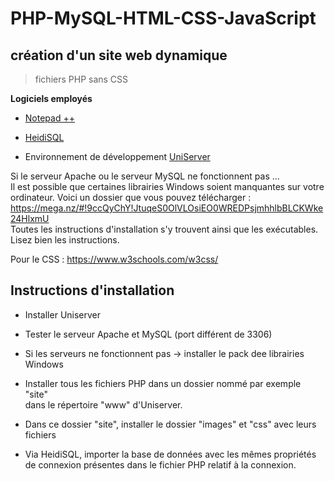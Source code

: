 # PHP-MySQL-HTML-CSS-JavaScript

## création d'un site web dynamique

> fichiers PHP sans CSS


**Logiciels employés**

+ [Notepad ++](https://notepad-plus-plus.org/downloads/)

+ [HeidiSQL](https://www.heidisql.com)

+ Environnement de développement [UniServer](https://www.uniformserver.com)

Si le serveur Apache ou le serveur MySQL ne fonctionnent pas ...  
Il est possible que certaines librairies Windows soient manquantes sur votre ordinateur. Voici un dossier que vous pouvez télécharger :  
https://mega.nz/#!9ccQyChY!JtuqeS0OlVLOsiEO0WREDPsjmhhlbBLCKWke24HlxmU  
Toutes les instructions d'installation s'y trouvent ainsi que les exécutables. Lisez bien les instructions.

Pour le CSS : https://www.w3schools.com/w3css/

## Instructions d'installation

+ Installer Uniserver

+ Tester le serveur Apache et MySQL (port différent de 3306)

+ Si les serveurs ne fonctionnent pas -> installer le pack dee  librairies Windows

+ Installer tous les fichiers PHP dans un dossier nommé par exemple "site"  
dans le répertoire "www" d'Uniserver.

+ Dans ce dossier "site", installer le dossier "images" et "css" avec leurs fichiers

+ Via HeidiSQL, importer la base de données avec les mêmes propriétés de connexion présentes dans le fichier PHP relatif à la connexion.
